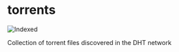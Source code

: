 torrents 
========
![Indexed](https://img.shields.io/badge/indexed-140811-blue)

Collection of torrent files discovered in the DHT network

